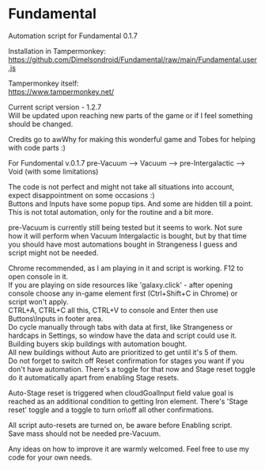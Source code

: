 # Fundamental
Automation script for Fundamental 0.1.7

Installation in Tampermonkey:\
https://github.com/Dimelsondroid/Fundamental/raw/main/Fundamental.user.js

Tampermonkey itself:\
https://www.tampermonkey.net/

Current script version - 1.2.7\
Will be updated upon reaching new parts of the game or if I feel something should be changed.

Credits go to awWhy for making this wonderful game and Tobes for helping with code parts :)

For Fundomental v.0.1.7 pre-Vacuum --> Vacuum --> pre-Intergalactic --> Void (with some limitations)

The code is not perfect and might not take all situations into account, expect disappointment on some occasions :)\
Buttons and Inputs have some popup tips. And some are hidden till a point.\
This is not total automation, only for the routine and a bit more.

pre-Vacuum is currently still being tested but it seems to work.
Not sure how it will perform when Vacuum Intergalactic is bought, but by that time you should have most automations bought in Strangeness I guess and script might not be needed.

Chrome recommended, as I am playing in it and script is working. F12 to open console in it.\
If you are playing on side resources like 'galaxy.click' - after opening console choose any in-game element first (Ctrl+Shift+C in Chrome) or script won't apply.\
CTRL+A, CTRL+C all this, CTRL+V to console and Enter then use Buttons\Inputs in footer area.\
Do cycle manually through tabs with data at first, like Strangeness or hardcaps in Settings, so window have the data and script could use it.\
Building buyers skip buildings with automation bought.\
All new buildings without Auto are prioritized to get until it's 5 of them.\
Do not forget to switch off Reset confirmation for stages you want if you don't have automation. There's a toggle for that now and Stage reset toggle do it automatically apart from enabling Stage resets.

Auto-Stage reset is triggered when cloudGoalInput field value goal is reached as an additional condition to getting Iron element.
There's 'Stage reset' toggle and a toggle to turn on\off all other confirmations.

All script auto-resets are turned on, be aware before Enabling script.\
Save mass should not be needed pre-Vacuum.

Any ideas on how to improve it are warmly welcomed. Feel free to use my code for your own needs.